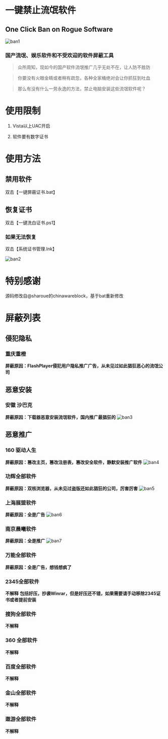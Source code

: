
# 一键禁止流氓软件

## One Click Ban on Rogue Software

![ban1](helppng/ban1.png)
### 国产流氓、娱乐软件和不受欢迎的软件屏蔽工具

> 众所周知，现如今的国产软件流氓推广几乎无处不在，让人防不胜防

> 你要没有火眼金睛或者稍有疏忽，各种全家桶绝对会让你抓狂到吐血

> 那么有没有什么一劳永逸的方法，禁止电脑安装这些流氓软件呢？

# 使用限制

1. Vista以上UAC开启

2. 软件要有数字证书

# 使用方法

## 禁用软件

双击【一键屏蔽证书.bat】

## 恢复证书

双击【一键洗白证书.ps1】

### 如果无法恢复

双击【系统证书管理.lnk】

![ban2](helppng/ban2.png)

# 特别感谢

源码修改自@sharoue的chinawareblock，基于bat重新修改

# 屏蔽列表
## 侵犯隐私
### 重庆重橙
**屏蔽原因：FlashPlayer侵犯用户隐私推广广告，从未见过如此猖狂恶心的流氓公司**
## 恶意安装
### 安徽 沙巴克
**屏蔽原因：下载器恶意安装流氓软件，国内推广最猖狂的**
![ban3](helppng/ban3.png)

## 恶意推广
### 160 驱动人生
**屏蔽原因：篡改主页，篡改注册表，篡改安全软件，静默安装推广软件**
![ban4](helppng/ban4.png)

### 功辉全部软件
**屏蔽原因：双核浏览器，从未见过盗版还如此猖狂的公司，厉害厉害**
![ban5](helppng/ban5.png)

### 上海展盟软件
**屏蔽原因：全是广告**
![ban6](helppng/ban6.png)

### 南京晨曦软件
**屏蔽原因：全是推广**
![ban7](helppng/ban7.png)

### 万能全部软件
**屏蔽原因：全是广告，想钱想疯了**

### 2345全部软件
**不解释**
**包括好压，抄袭Winrar，但是好压还不错，如果需要请手动移除2345证书或者提前安装**

### 搜狗全部软件
**不解释**

### 360 全部软件
**不解释**

### 百度全部软件
**不解释**

### 金山全部软件
**不解释**

### 遨游全部软件
**不解释**
